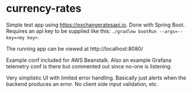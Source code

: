 # currency-rates

Simple test app using https://exchangeratesapi.io. Done with Spring Boot. Requires an api key to be supplied like this: `./gradlew bootRun --args=--key=<my key>`.

The running app can be viewed at http://localhost:8080/

Example conf included for AWS Beanstalk. Also an example Grafana telemetry conf is there but commented out since no-one is listening.

Very simplistic UI with limited error handling. Basically just alerts when the backend produces an error. No client side input validation, etc.
